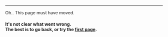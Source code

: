 <hr class="is-large">

<div class="box is-large has-text-centered">

<div class="title ">
    Oh.. This page must have moved.
</div>

<h4 class="is-size-5 has-text-weight-semibold has-text-grey-dark">It's not clear what went wrong.<br>The best is to go back, or try the <a href="/#"> first page</a>.</h4>

</div>
